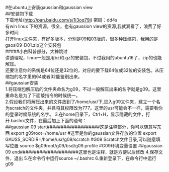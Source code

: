 #在ubuntu上安装gaussian和gaussian view  
##安装包下载  
下载地址(http://pan.baidu.com/s/1i3oq79j) 密码：dd4s  
有win linux 下的资源，很全，也有gaussion view的资源,我就漏看了，浪费了好多时间  
打开linux文件夹，有好多版本，分别是09和03版的，很多种压缩包，我用的是gaosi09-D01.zip这个安装包  
#####小白科普部分，大神跳过  
讲道理呢，linux一般是用bz和.gz的安装包，不过我用的ubuntu16了，zip的也能解压。  
还要注意你的系统是64位还是32位的，对应的要下载64位或32位的安装包。从压缩包的名字里的64或者32能鉴别出来。  
##gaussian安装    
1.将压缩包解压后的文件夹命名为g09，不过一般解压出来的名字就是g09。这里重命名是为了下面敲指令的时候统一。  
2.假设我们将解压出来的文件放到了/home/usr/下,进入g09文件夹，建立一个名为scratch的文件夹，并且将其权限改为777。这里的usr可能会不一样，需要看你的登录时候系统的名字。
3.在home目录下，Ctrl+H，显示隐藏的文件，打开.bashrc文件，在最后加上下面的语句：  
 ##gaussian 09 start###################这是注释部分，你可以随意写东西
export g09root=/home/usr         #这里是你的gaussian文件存放的位置
export GAUSS_SCRDIR=/home/usr/g09/scratch  #G09 Scratch文件目录,可以随意填写位置
source $g09root/g09/bsd/g09.profile    #G09环境变量设置
 ##gaussian 09 end#####################这里也是注释，就是方便以后修改
4.保存文件，退出
5.在命令行中运行source ~/.bashrc
6.重新登录下，在命令行中运行g09


